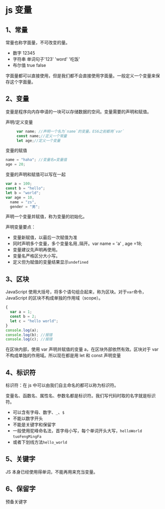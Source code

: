 # js 变量

## 1、常量

常量也称字面量，不可改变的量。

- 数字 12345
- 字符串 单词句子'123' 'word' '吃饭'
- 布尔值 true false

字面量都可以直接使用，但是我们都不会直接使用字面量。一般定义一个变量来保存这个字面量。

## 2、变量

变量是程序向内存申请的一块可以存储数据的空间。变量需要的声明和赋值。

声明/定义变量

```js
     var name; //声明一个名为`name`的变量。ES6之前都用`var`
     const name;//定义一个常量
     let age;//定义一个变量
```

变量的赋值

```js
name = "haha"; //变量名=变量值
age = 20;
```

变量的声明和赋值可以写在一起

```js
var a = 100;
const b = "hello";
let b = "world";
var age = 10,
  name = "zs",
  gender = "男";
```

声明一个变量并赋值，称为变量的初始化。

声明变量要点：

- 变量新赋值，以最后一次赋值为准
- 同时声明多个变量，多个变量名用`,`隔开。var name = 'a' , age =18;
- 变量建议先声明再使用。
- 变量名严格区分大小写。
- 定义但为赋值的变量结果显示`undefined`

## 3、区块

JavaScript 使用大括号，将多个语句组合起来，称为区块。对于`var`命令，JavaScript 的区块不构成单独的作用域（scope）。

```js
{
  var a = 1;
  const b = 2;
  let c = "hello world";
}
console.log(a);
console.log(b); //报错
console.log(c); //报错
```

在区块内部，使用 var 声明并赋值的变量 a，在区块外部依然有效。区块对于 var 不构成单独的作用域。所以现在都是用 let 和 const 声明变量

## 4、标识符

标识符：在 js 中可以由我们自主命名的都可以称为标识符。

变量名、函数名、属性名、参数名都是标识符。我们写代码时取的名字就是标识符。

- 可以含有字母、数字、`_`、`$`
- 不能以数字开头
- 不能是关键字和保留字
- 一般使用驼峰命名法，首字母小写，每个单词开头大写，`helloWorld` `tuoFengMingFa`
- 或者下划线方法`hello_world`

## 5、关键字

JS 本身已经使用得单词，不能再用来充当变量。

## 6、保留字

预备关键字
